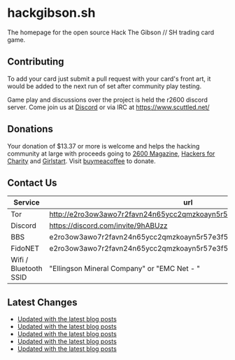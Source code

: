 # hackgibson.sh
The homepage for the open source Hack The Gibson // SH trading card game.


## Contributing

To add your card just submit a pull request with your card's front art, it would be added to the next run of set after community play testing.

Game play and discussions over the project is held the r2600 discord server. Come join us at [Discord](https://discord.com/invite/9hABUzz) or via IRC at https://www.scuttled.net/


## Donations

Your donation of $13.37 or more is welcome and helps the hacking community at large with proceeds going to [2600 Magazine](https://2600.com/), [Hackers for Charity](https://hackersforcharity.org) and [Girlstart](https://girlstart.org).  Visit [buymeacoffee](https://www.buymeacoffee.com/hackgibson.sh) to donate.


## Contact Us

Service | url
-|-
Tor | http://e2ro3ow3awo7r2favn24n65ycc2qmzkoayn5r57e3f56nvjwdcgg32ad.onion
Discord | https://discord.com/invite/9hABUzz
BBS | e2ro3ow3awo7r2favn24n65ycc2qmzkoayn5r57e3f56nvjwdcgg32ad.onion:23
FidoNET | e2ro3ow3awo7r2favn24n65ycc2qmzkoayn5r57e3f56nvjwdcgg32ad.onion:24554
Wifi / Bluetooth SSID | "Ellingson Mineral Company" or "EMC Net - <fidonet address>"

## Latest Changes
<!-- BLOG-POST-LIST:START -->
- [Updated with the latest blog posts](https://github.com/DFW2600/hackgibson.sh/commit/d6f3808537bbf34079d94c0143a7a86283732b43)
- [Updated with the latest blog posts](https://github.com/DFW2600/hackgibson.sh/commit/fcb1c04b9add4a03eeba72d9a982fbf0ef816876)
- [Updated with the latest blog posts](https://github.com/DFW2600/hackgibson.sh/commit/9c994f84f8c4b9e3e01665bff6c36e2d39fb82fc)
- [Updated with the latest blog posts](https://github.com/DFW2600/hackgibson.sh/commit/f576482bc43b4968bfaef4adbcc9ac52ee436ce5)
- [Updated with the latest blog posts](https://github.com/DFW2600/hackgibson.sh/commit/b0665986cef2830773eeb69e757b58983d598d04)
<!-- BLOG-POST-LIST:END -->
